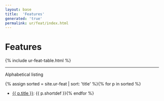 ```yaml
---
layout: base
title:  'Features'
generated: 'true'
permalink: ur/feat/index.html
---
```


# Features

{% include ur-feat-table.html %}

----------

Alphabetical listing

{% assign sorted = site.ur-feat | sort: 'title' %}{% for p in sorted %}
* [{{ p.title }}](): {{ p.shortdef }}{% endfor %}
